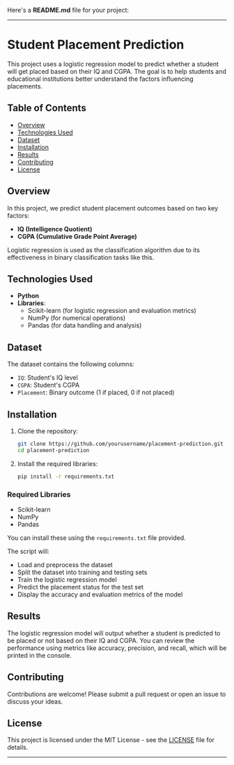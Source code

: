 Here's a **README.md** file for your project:

---

# Student Placement Prediction

This project uses a logistic regression model to predict whether a student will get placed based on their IQ and CGPA. The goal is to help students and educational institutions better understand the factors influencing placements.

## Table of Contents
- [Overview](#overview)
- [Technologies Used](#technologies-used)
- [Dataset](#dataset)
- [Installation](#installation)
- [Results](#results)
- [Contributing](#contributing)
- [License](#license)

## Overview
In this project, we predict student placement outcomes based on two key factors:
- **IQ (Intelligence Quotient)**
- **CGPA (Cumulative Grade Point Average)**

Logistic regression is used as the classification algorithm due to its effectiveness in binary classification tasks like this.

## Technologies Used
- **Python**
- **Libraries**:
  - Scikit-learn (for logistic regression and evaluation metrics)
  - NumPy (for numerical operations)
  - Pandas (for data handling and analysis)

## Dataset
The dataset contains the following columns:
- `IQ`: Student's IQ level
- `CGPA`: Student's CGPA
- `Placement`: Binary outcome (1 if placed, 0 if not placed)


## Installation

1. Clone the repository:
   ```bash
   git clone https://github.com/yourusername/placement-prediction.git
   cd placement-prediction
   ```

2. Install the required libraries:
   ```bash
   pip install -r requirements.txt
   ```

### Required Libraries
- Scikit-learn
- NumPy
- Pandas

You can install these using the `requirements.txt` file provided.

The script will:
- Load and preprocess the dataset
- Split the dataset into training and testing sets
- Train the logistic regression model
- Predict the placement status for the test set
- Display the accuracy and evaluation metrics of the model

## Results
The logistic regression model will output whether a student is predicted to be placed or not based on their IQ and CGPA. You can review the performance using metrics like accuracy, precision, and recall, which will be printed in the console.

## Contributing
Contributions are welcome! Please submit a pull request or open an issue to discuss your ideas.

## License
This project is licensed under the MIT License - see the [LICENSE](LICENSE) file for details.

---

